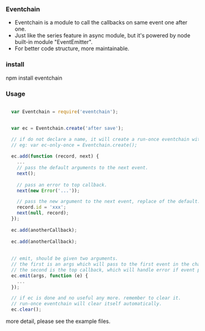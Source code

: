 ### Eventchain

+ Eventchain is a module to call the callbacks on same event one after one.
+ Just like the series feature in async module, but it's powered by node built-in module "EventEmitter".
+ For better code structure, more maintainable.

### install

npm install eventchain

### Usage

```javascript

  var Eventchain = require('eventchain');


  var ec = Eventchain.create('after save');

  // if do not declare a name, it will create a run-once eventchain with a random name.
  // eg: var ec-only-once = Eventchain.create();
  
  ec.add(function (record, next) {
    ...
    // pass the default arguments to the next event.
    next();
    
    // pass an error to top callback.
    next(new Error('...'));

    // pass the new argument to the next event, replace of the default.
    record.id = 'xxx';
    next(null, record);
  });
  
  ec.add(anotherCallback);
  
  ec.add(anotherCallback);
  
  
  // emit, should be given two arguments.
  // the first is an args which will pass to the first event in the chain.
  // the second is the top callback, which will handle error if event pass back to it, or fire after all the events executed.
  ec.emit(args, function (e) {
    ...
  });

  // if ec is done and no useful any more. remember to clear it.
  // run-once eventchain will clear itself automatically.
  ec.clear();

```

more detail, please see the example files.